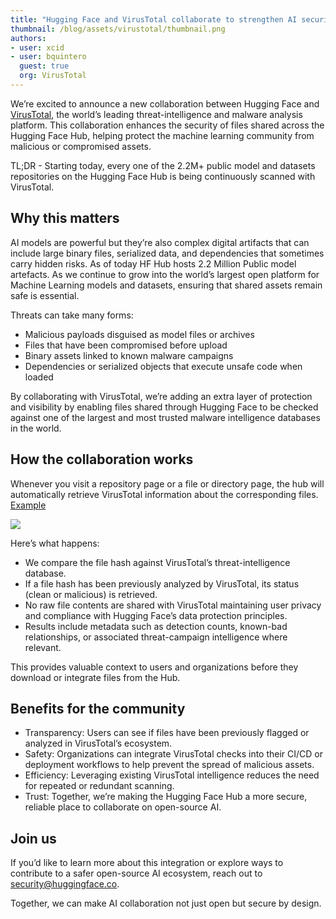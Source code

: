 ```yaml
---
title: "Hugging Face and VirusTotal collaborate to strengthen AI security"
thumbnail: /blog/assets/virustotal/thumbnail.png
authors:
- user: xcid
- user: bquintero
  guest: true
  org: VirusTotal
---
```


We’re excited to announce a new collaboration between Hugging Face and [VirusTotal](https://virustotal.com), the world’s leading threat-intelligence and malware analysis platform.
This collaboration enhances the security of files shared across the Hugging Face Hub, helping protect the machine learning community from malicious or compromised assets.

TL;DR - Starting today, every one of the 2.2M+ public model and datasets repositories on the Hugging Face Hub is being continuously scanned with VirusTotal.

## Why this matters

AI models are powerful but they’re also complex digital artifacts that can include large binary files, serialized data, and dependencies that sometimes carry hidden risks.
As of today HF Hub hosts 2.2 Million Public model artefacts. As we continue to grow into the world’s largest open platform for Machine Learning models and datasets, ensuring that shared assets remain safe is essential.

Threats can take many forms:
- Malicious payloads disguised as model files or archives
- Files that have been compromised before upload
- Binary assets linked to known malware campaigns
- Dependencies or serialized objects that execute unsafe code when loaded

By collaborating with VirusTotal, we’re adding an extra layer of protection and visibility by enabling files shared through Hugging Face to be checked against one of the largest and most trusted malware intelligence databases in the world.

## How the collaboration works

Whenever you visit a repository page or a file or directory page, the hub will automatically retrieve VirusTotal information about the corresponding files. [Example](https://huggingface.co/Juronuim/xbraw2025/tree/main)

<img class="block" src="https://huggingface.co/datasets/huggingface/documentation-images/resolve/main/virustotal.png"/>

Here’s what happens:
- We compare the file hash against VirusTotal’s threat-intelligence database.
- If a file hash has been previously analyzed by VirusTotal, its status (clean or malicious) is retrieved.
- No raw file contents are shared with VirusTotal maintaining user privacy and compliance with Hugging Face’s data protection principles.
- Results include metadata such as detection counts, known-bad relationships, or associated threat-campaign intelligence where relevant.

This provides valuable context to users and organizations before they download or integrate files from the Hub.

## Benefits for the community

- Transparency: Users can see if files have been previously flagged or analyzed in VirusTotal’s ecosystem.
- Safety: Organizations can integrate VirusTotal checks into their CI/CD or deployment workflows to help prevent the spread of malicious assets.
- Efficiency: Leveraging existing VirusTotal intelligence reduces the need for repeated or redundant scanning.
- Trust: Together, we’re making the Hugging Face Hub a more secure, reliable place to collaborate on open-source AI.

## Join us

If you’d like to learn more about this integration or explore ways to contribute to a safer open-source AI ecosystem, reach out to security@huggingface.co.

Together, we can make AI collaboration not just open but secure by design.
